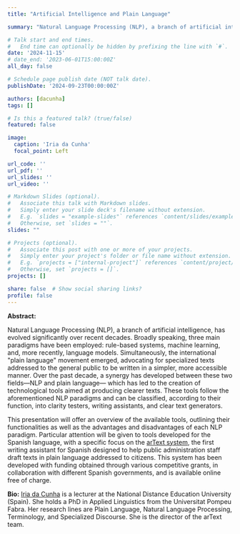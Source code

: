```yaml
---
title: "Artificial Intelligence and Plain Language"

summary: "Natural Language Processing (NLP), a branch of artificial intelligence, has evolved significantly over recent decades. Broadly speaking, three main paradigms have been employed: rule-based systems, machine learning, and, more recently, language models. Simultaneously, the international \"plain language\" movement emerged, advocating for specialized texts addressed to the general public to be written in a simpler, more accessible manner. Over the past decade, a synergy has developed between these two fields—NLP and plain language— which has led to the creation of technological tools aimed at producing clearer texts. These tools follow the aforementioned NLP paradigms and can be classified, according to their function, into clarity testers, writing assistants, and clear text generators. This presentation will offer an overview of the available tools, outlining their functionalities as well as the advantages and disadvantages of each NLP paradigm. Particular attention will be given to tools developed for the Spanish language, with a specific focus on the [arText system](https://sistema-artext.com/), the first writing assistant for Spanish designed to help public administration staff draft texts in plain language addressed to citizens. This system has been developed with funding obtained through various competitive grants, in collaboration with different Spanish governments, and is available online free of charge."

# Talk start and end times.
#   End time can optionally be hidden by prefixing the line with `#`.
date: '2024-11-15'
# date_end: '2023-06-01T15:00:00Z'
all_day: false

# Schedule page publish date (NOT talk date).
publishDate: '2024-09-23T00:00:00Z'

authors: [dacunha]
tags: []

# Is this a featured talk? (true/false)
featured: false

image:
  caption: 'Iria da Cunha'
  focal_point: Left

url_code: ''
url_pdf: ''
url_slides: ''
url_video: ''

# Markdown Slides (optional).
#   Associate this talk with Markdown slides.
#   Simply enter your slide deck's filename without extension.
#   E.g. `slides = "example-slides"` references `content/slides/example-slides.md`.
#   Otherwise, set `slides = ""`.
slides: ""

# Projects (optional).
#   Associate this post with one or more of your projects.
#   Simply enter your project's folder or file name without extension.
#   E.g. `projects = ["internal-project"]` references `content/project/deep-learning/index.md`.
#   Otherwise, set `projects = []`.
projects: []

share: false  # Show social sharing links?
profile: false 
---
```


**Abstract:**

Natural Language Processing (NLP), a branch of artificial intelligence, has evolved significantly over recent decades. Broadly speaking, three main paradigms have been employed: rule-based systems, machine learning, and, more recently, language models. Simultaneously, the international \"plain language\" movement emerged, advocating for specialized texts addressed to the general public to be written in a simpler, more accessible manner. Over the past decade, a synergy has developed between these two fields—NLP and plain language— which has led to the creation of technological tools aimed at producing clearer texts. These tools follow the aforementioned NLP paradigms and can be classified, according to their function, into clarity testers, writing assistants, and clear text generators. 

This presentation will offer an overview of the available tools, outlining their functionalities as well as the advantages and disadvantages of each NLP paradigm. Particular attention will be given to tools developed for the Spanish language, with a specific focus on the [arText system](https://sistema-artext.com/), the first writing assistant for Spanish designed to help public administration staff draft texts in plain language addressed to citizens. This system has been developed with funding obtained through various competitive grants, in collaboration with different Spanish governments, and is available online free of charge.

**Bio:**
[Iria da Cunha](https://iriadacunha.com/) is a lecturer at the National Distance Education University (Spain). She holds a PhD in Applied Linguistics from the Universitat Pompeu Fabra. Her research lines are Plain Language, Natural Language Processing, Terminology, and Specialized Discourse. She is the director of the arText team.

